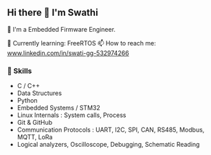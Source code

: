 ## Hi there 👋 I'm Swathi

🔧 I'm a Embedded Firmware Engineer.

🌱 Currently learning: FreeRTOS
📫 How to reach me: www.linkedin.com/in/swati-gg-532974266

### 🔧 Skills
- C / C++
- Data Structures
- Python
- Embedded Systems / STM32 
- Linux Internals : System calls, Process
- Git & GitHub
- Communication Protocols : UART, I2C, SPI, CAN, RS485, Modbus, MQTT, LoRa
- Logical analyzers, Oscilloscope, Debugging, Schematic Reading

